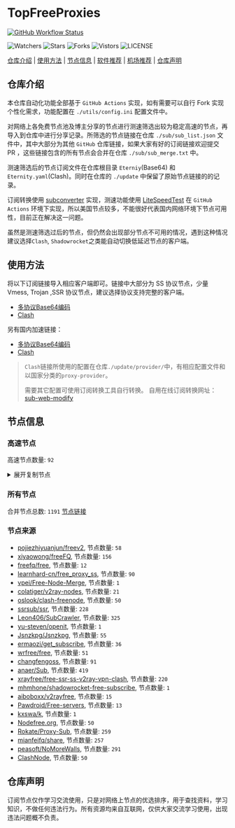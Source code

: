# TopFreeProxies
[![GitHub Workflow Status](https://github.com/youkai53530100/youkai/actions/workflows/get-proxies.yml/badge.svg)](https://github.com/youkai53530100/youkai/actions/workflows/get-proxies.yml) 

![Watchers](https://img.shields.io/github/watchers/youkai53530100/youkai) ![Stars](https://img.shields.io/github/stars/youkai53530100/youkai) ![Forks](https://img.shields.io/github/forks/youkai53530100/youkai) ![Vistors](https://visitor-badge.laobi.icu/badge?page_id=youkai53530100.youkai) ![LICENSE](https://img.shields.io/badge/license-CC%20BY--SA%204.0-green.svg)

[仓库介绍](https://github.com/youkai53530100/youkai#仓库介绍) | [使用方法](https://github.com/youkai53530100/youkai#使用方法) | [节点信息](https://github.com/youkai53530100/youkai#节点信息) | [软件推荐](https://github.com/youkai53530100/youkai#客户端选择) | [机场推荐](https://github.com/youkai53530100/youkai#机场推荐) | [仓库声明](https://github.com/youkai53530100/youkai#仓库声明)

## 仓库介绍
本仓库自动化功能全部基于 `GitHub Actions` 实现，如有需要可以自行 Fork 实现个性化需求，功能配置在 `./utils/config.ini` 配置文件中。

对网络上各免费节点池及博主分享的节点进行测速筛选出较为稳定高速的节点，再导入到仓库中进行分享记录。所筛选的节点链接在仓库 `./sub/sub_list.json` 文件中，其中大部分为其他 `GitHub` 仓库链接，如果大家有好的订阅链接欢迎提交 PR ，这些链接包含的所有节点会合并在仓库 `./sub/sub_merge.txt` 中。

测速筛选后的节点订阅文件在仓库根目录 `Eterniy`(Base64) 和 `Eternity.yaml`(Clash)。同时在仓库的 `./update` 中保留了原始节点链接的的记录。

订阅转换使用 [subconverter](https://github.com/tindy2013/subconverter) 实现，测速功能使用 [LiteSpeedTest](https://github.com/xxf098/LiteSpeedTest) 在 `GitHub Actions` 环境下实现，所以美国节点较多，不能很好代表国内网络环境下节点可用性，目前正在解决这一问题。

虽然是测速筛选过后的节点，但仍然会出现部分节点不可用的情况，遇到这种情况建议选择`Clash`, `Shadowrocket`之类能自动切换低延迟节点的客户端。

## 使用方法
将以下订阅链接导入相应客户端即可。链接中大部分为 SS 协议节点，少量 Vmess, Trojan ,SSR 协议节点，建议选择协议支持完整的客户端。

- [多协议Base64编码](https://raw.githubusercontent.com/youkai53530100/youkai/master/Eternity)
- [Clash](https://raw.githubusercontent.com/youkai53530100/youkai/master/Eternity.yaml)

另有国内加速链接：

- [多协议Base64编码](https://fastly.jsdelivr.net/gh/youkai53530100/youkai@master/Eternity)
- [Clash](https://fastly.jsdelivr.net/gh/youkai53530100/youkai@master/Eternity.yaml)

>`Clash`链接所使用的配置在仓库`./update/provider/`中，有相应配置文件和以国家分类的`proxy-provider`。
>
>需要其它配置可使用订阅转换工具自行转换。
>自用在线订阅转换网址：[sub-web-modify](https://sub.v1.mk/)

## 节点信息
### 高速节点
高速节点数量: `92`
<details>
  <summary>展开复制节点</summary>

    ss://YWVzLTI1Ni1jZmI6YW1hem9uc2tyMDU@43.207.214.255:443#%F0%9F%87%AF%F0%9F%87%B5%20_JP_%E6%97%A5%E6%9C%AC%202
    ss://YWVzLTI1Ni1jZmI6YW1hem9uc2tyMDU@43.206.194.133:443#%F0%9F%87%AF%F0%9F%87%B5%20_JP_%E6%97%A5%E6%9C%AC%204
    ss://YWVzLTI1Ni1jZmI6YW1hem9uc2tyMDU@175.41.231.17:443#%F0%9F%87%AF%F0%9F%87%B5%20%E6%97%A5%E6%9C%AC01
    ss://YWVzLTI1Ni1jZmI6YW1hem9uc2tyMDU@43.207.117.53:443#%F0%9F%87%AF%F0%9F%87%B5%20_JP_%E6%97%A5%E6%9C%AC%205
    trojan://285adff2-eb0b-41f6-80d7-8a8fc65b10fc@cd529a06-85c5-4662-9157-a0ce584cd324.interface.buzz:443?allowInsecure=1&sni=apps.apple.com#%F0%9F%87%AF%F0%9F%87%B5%20_JP_%E6%97%A5%E6%9C%AC%208
    trojan://3195b7ff-6535-4ead-aaf0-428982a39b92@kr-s-3.fuckjdieng.uk:50328?allowInsecure=0&sni=kr-s-3.fuckjdieng.uk#%F0%9F%87%B0%F0%9F%87%B7%20%E9%9F%A9%E5%9B%BD%20001
    vmess://eyJ2IjoiMiIsInBzIjoi8J+Hr/Cfh7Ug5pel5pysIDAwMiIsImFkZCI6InRrLTAwMi0wMDIueGlhb3hpYW9idWppZGFvLnh5eiIsInBvcnQiOiI0NDMiLCJ0eXBlIjoibm9uZSIsImlkIjoiZGFlNzU5ZjctNGI5My0zZTQwLWJmNGQtYWRkOTg2MGZiZWE1IiwiYWlkIjoiMCIsIm5ldCI6IndzIiwicGF0aCI6Ii94aWFvZGFvP2VkPTIwNDgiLCJob3N0IjoidGstMDAyLTAwMi54aWFveGlhb2J1amlkYW8ueHl6IiwidGxzIjoidGxzIn0=
    vmess://eyJ2IjoiMiIsInBzIjoi8J+Hr/Cfh7Ug5pel5pysXzA0MDUwMjEiLCJhZGQiOiIxMzIuMjI2LjUuMTg5IiwicG9ydCI6IjI2MzY5IiwidHlwZSI6Im5vbmUiLCJpZCI6ImY1OTM0ZjZhLTZhMDctNGM3Yy1iYjBmLTNhZjMyOGVhNjg5NyIsImFpZCI6IjAiLCJuZXQiOiJ0Y3AiLCJwYXRoIjoiL3hpYW9kYW8/ZWQ9MjA0OCIsImhvc3QiOiJ0ay0wMDItMDAyLnhpYW94aWFvYnVqaWRhby54eXoiLCJ0bHMiOiIifQ==
    ssr://a3IxLnZmdW4uaWN1OjQ0MzphdXRoX2FlczEyOF9zaGExOmFlcy0yNTYtY2ZiOnBsYWluOmRubDFibTFsLz9ncm91cD1VMU5TVUhKdmRtbGtaWEkmcmVtYXJrcz1TMUpmTXk0ek9DNDVOUzR5TWpCZk1EUXdOREl3TWpOa1pXVTJMVEV6TnpWekpRJm9iZnNwYXJhbT1ZV0k1TXpFeE56UXlNaTVxWkM1b0pTVSZwcm90b3BhcmFtPU1UYzBNakk2VkZSd01GTlk
    vmess://eyJ2IjoiMiIsInBzIjoi8J+Hr/Cfh7Ug5pel5pysXzA0MDUwMDEiLCJhZGQiOiI0NS44OC40My4yMzIiLCJwb3J0IjoiNTAwMDIiLCJ0eXBlIjoibm9uZSIsImlkIjoiNDE4MDQ4YWYtYTI5My00Yjk5LTliMGMtOThjYTM1ODBkZDI0IiwiYWlkIjoiNjQiLCJuZXQiOiJ0Y3AiLCJwYXRoIjoiL3hpYW9kYW8/ZWQ9MjA0OCIsImhvc3QiOiJ0ay0wMDItMDAyLnhpYW94aWFvYnVqaWRhby54eXoiLCJ0bHMiOiIifQ==
    vmess://eyJ2IjoiMiIsInBzIjoi8J+HsPCfh7cg6Z+p5Zu9XzA0MDUwMDciLCJhZGQiOiIxNTIuNjcuMjAwLjMxIiwicG9ydCI6IjM2NjM0IiwidHlwZSI6Im5vbmUiLCJpZCI6IjUyZTljNmEzLWE0YTktNDg2Ni1lYjliLTc4ZmYxZTBhZmNmNCIsImFpZCI6IjAiLCJuZXQiOiJ0Y3AiLCJwYXRoIjoiL3hpYW9kYW8/ZWQ9MjA0OCIsImhvc3QiOiJ0ay0wMDItMDAyLnhpYW94aWFvYnVqaWRhby54eXoiLCJ0bHMiOiIifQ==
    vmess://eyJ2IjoiMiIsInBzIjoi8J+HsPCfh7cg6Z+p5Zu9XzA0MDUwMDUiLCJhZGQiOiIxNDAuMjM4LjE4LjE2MCIsInBvcnQiOiI0NDMiLCJ0eXBlIjoibm9uZSIsImlkIjoiNGI5YWNkMjQtYzBmYS00Y2JmLWFiYTgtNDM1ZGIzZjhmOTUwIiwiYWlkIjoiMCIsIm5ldCI6IndzIiwicGF0aCI6Ii8iLCJob3N0IjoiIiwidGxzIjoiIn0=
    vmess://eyJ2IjoiMiIsInBzIjoi8J+HsPCfh7cg6Z+p5Zu9XzA0MDUwMTEiLCJhZGQiOiIxNDAuMjM4LjEuMTE3IiwicG9ydCI6IjgwIiwidHlwZSI6Im5vbmUiLCJpZCI6ImM0YTY5NTJlLTEzOGEtM2ZlOS04MDNiLThmMmQyZGQwMjU0YiIsImFpZCI6IjAiLCJuZXQiOiJ3cyIsInBhdGgiOiIvNGdtcCIsImhvc3QiOiIiLCJ0bHMiOiIifQ==
    vmess://eyJ2IjoiMiIsInBzIjoi8J+HsPCfh7cg6Z+p5Zu9XzA0MDUwMTAiLCJhZGQiOiIxNTIuNjcuMjE4LjIxNiIsInBvcnQiOiIxNzk5MiIsInR5cGUiOiJub25lIiwiaWQiOiI1Mjc2ODU1Mi1jMmIyLTQ0NjAtODlmMS1lNzQwY2MxNDViOTkiLCJhaWQiOiIwIiwibmV0Ijoid3MiLCJwYXRoIjoiL3dzLXBhdGgiLCJob3N0IjoiIiwidGxzIjoiIn0=
    vmess://eyJ2IjoiMiIsInBzIjoiS1JfMTUyLjY3LjIxOC4zOF8wNDA0MjAyM2RlZTYtMTY4NHZtZXNzIiwiYWRkIjoiMTUyLjY3LjIxOC4zOCIsInBvcnQiOiI0NDMiLCJ0eXBlIjoibm9uZSIsImlkIjoiYjVlOTQ4MGEtYjdhYS00MGE0LWY5YTctNTI5OWI1ZTM2M2I0IiwiYWlkIjoiMCIsIm5ldCI6IndzIiwicGF0aCI6Ii8iLCJob3N0IjoiIiwidGxzIjoiIn0=
    trojan://99993945-3df7-4a80-91dc-e3fbff84c39b@sgp-2.fuckjdieng.uk:50162?allowInsecure=0&sni=sgp-2.fuckjdieng.uk#%F0%9F%87%B8%F0%9F%87%AC%20%E6%96%B0%E5%8A%A0%E5%9D%A1%20003%202
    trojan://db75cc15-17fc-480c-af6f-773169fc93f4@jp-tk-31.fuckjdieng.uk:50126?allowInsecure=0#JP_54.65.52.160_04042023dee6-1196trojan
    vmess://eyJ2IjoiMiIsInBzIjoi8J+HsPCfh7cg6Z+p5Zu9XzA0MDUwMDYiLCJhZGQiOiIxNDQuMjQuNzIuMTI1IiwicG9ydCI6IjM5ODY3IiwidHlwZSI6Im5vbmUiLCJpZCI6IjFjMWQ5NGRjLWU3OWItNGEyNC1kYzlmLTdhZmE5MjUzOWE4MCIsImFpZCI6IjAiLCJuZXQiOiJ0Y3AiLCJwYXRoIjoiLyIsImhvc3QiOiIiLCJ0bHMiOiIifQ==
    vmess://eyJ2IjoiMiIsInBzIjoi8J+Hr/Cfh7UgX1VTX+e+juWbvS0+8J+Hr/Cfh7VfSlBf5pel5pysIiwiYWRkIjoiZGowMi55dW1pbGkuY2YiLCJwb3J0IjoiMjA5NiIsInR5cGUiOiJub25lIiwiaWQiOiJjNWNkNDY3My03OGRlLTQzY2QtYjQ2MS1kZDI0NWM1MWY3YjEiLCJhaWQiOiIwIiwibmV0Ijoid3MiLCJwYXRoIjoiL2FhYWEiLCJob3N0IjoiZGowMi55dW1pbGkuY2YiLCJ0bHMiOiJ0bHMifQ==
    vmess://eyJ2IjoiMiIsInBzIjoi8J+HuPCfh6wg5paw5Yqg5Z2hXzA0MDUxMDQiLCJhZGQiOiIxNzIuMTA0LjE3MS42NCIsInBvcnQiOiI4MCIsInR5cGUiOiJub25lIiwiaWQiOiI1YmI2YjVjMy00MGRkLTRhMWYtOWY0My04MDIzMjBjYzViNTYiLCJhaWQiOiIwIiwibmV0Ijoid3MiLCJwYXRoIjoiL3Byb2plY3Q0Z3l1bmEucHciLCJob3N0IjoiMTcyLjEwNC4xNzEuNjQiLCJ0bHMiOiIifQ==
    vmess://eyJ2IjoiMiIsInBzIjoi8J+Hr/Cfh7Ug5pel5pysXzA0MDUwMTIiLCJhZGQiOiIxMzguMi4xNC4yMjAiLCJwb3J0IjoiMzM0MjEiLCJ0eXBlIjoibm9uZSIsImlkIjoiOTRlNTZmZjktY2NmMS00MTRlLWExMTQtNDZlMGE3OWY2NjE0IiwiYWlkIjoiMCIsIm5ldCI6InRjcCIsInBhdGgiOiIvcHJvamVjdDRneXVuYS5wdyIsImhvc3QiOiIxNzIuMTA0LjE3MS42NCIsInRscyI6IiJ9
    ss://YWVzLTI1Ni1jZmI6YW1hem9uc2tyMDU@54.255.85.173:443#%F0%9F%87%B8%F0%9F%87%AC%20%E6%96%B0%E5%8A%A0%E5%9D%A106
    ss://YWVzLTI1Ni1jZmI6YW1hem9uc2tyMDU@13.215.159.170:443#%F0%9F%87%B8%F0%9F%87%AC%20_SG_%E6%96%B0%E5%8A%A0%E5%9D%A1%0D_4%0D
    ss://YWVzLTI1Ni1jZmI6YW1hem9uc2tyMDU@13.215.177.64:443#%F0%9F%87%B8%F0%9F%87%AC%20_SG_%E6%96%B0%E5%8A%A0%E5%9D%A1%206
    ss://YWVzLTI1Ni1jZmI6YW1hem9uc2tyMDU@13.250.8.241:443#%F0%9F%87%B8%F0%9F%87%AC%20%E6%96%B0%E5%8A%A0%E5%9D%A1%20006
    vmess://eyJ2IjoiMiIsInBzIjoi8J+HuPCfh6wg5paw5Yqg5Z2hIDAwNCIsImFkZCI6Im4xNjc5NDA3MDA1LmVkcG12Z2EuY24iLCJwb3J0IjoiNDQzIiwidHlwZSI6Im5vbmUiLCJpZCI6IjMxZjAwNWUwLTc5ZjctNDhmMi04MmYxLWU0MTg2NTBjZWY3NSIsImFpZCI6IjAiLCJuZXQiOiJ3cyIsInBhdGgiOiIvIiwiaG9zdCI6Im4xNjc5NDA3MDA1LmVkcG12Z2EuY24iLCJ0bHMiOiJ0bHMifQ==
    ss://YWVzLTI1Ni1jZmI6YW1hem9uc2tyMDU@18.143.156.242:443#%F0%9F%87%B8%F0%9F%87%AC%20%E6%96%B0%E5%8A%A0%E5%9D%A105
    vmess://eyJ2IjoiMiIsInBzIjoi8J+HuPCfh6wg5paw5Yqg5Z2hIDAwNSIsImFkZCI6Im4xNjc0ODYyOTQzLnlkbmhoZ2cuY24iLCJwb3J0IjoiNDQzIiwidHlwZSI6Im5vbmUiLCJpZCI6IjRhZTYyNjA5LThmMjEtNGU1MC1hMmY3LTM3ZGU5NjRhMjQ1OSIsImFpZCI6IjAiLCJuZXQiOiJ3cyIsInBhdGgiOiIvIiwiaG9zdCI6Im4xNjc0ODYyOTQzLnlkbmhoZ2cuY24iLCJ0bHMiOiJ0bHMifQ==
    vmess://eyJ2IjoiMiIsInBzIjoi8J+HuPCfh6wg5paw5Yqg5Z2hIDAwMiIsImFkZCI6Im4xNjc0ODYyOTQ2LnpoaWRlbXkuY24iLCJwb3J0IjoiNDQzIiwidHlwZSI6Im5vbmUiLCJpZCI6ImJhZGViNzc0LWRlMzYtNGQyNC1iMzlmLWUwOWU0MWUxYTIzYSIsImFpZCI6IjAiLCJuZXQiOiJ3cyIsInBhdGgiOiIvIiwiaG9zdCI6Im4xNjc0ODYyOTQ2LnpoaWRlbXkuY24iLCJ0bHMiOiJ0bHMifQ==
    vmess://eyJ2IjoiMiIsInBzIjoi8J+HuPCfh6wgX1NHX+aWsOWKoOWdoSA0IiwiYWRkIjoibjE2NzQ4NjI5NjMuZWF1cmxtai5jbiIsInBvcnQiOiI0NDMiLCJ0eXBlIjoibm9uZSIsImlkIjoiMGM0ZGVmOGQtMmMzMi00Y2EyLWIyMDMtNzBjNjc0YWMxOTNkIiwiYWlkIjoiMCIsIm5ldCI6IndzIiwicGF0aCI6Ii8iLCJob3N0IjoibjE2NzQ4NjI5NjMuZWF1cmxtai5jbiIsInRscyI6InRscyJ9
    vmess://eyJ2IjoiMiIsInBzIjoi8J+HuPCfh6wg5paw5Yqg5Z2hIDAwMyIsImFkZCI6Im4xNjc0ODYyOTU1Lmpmemxhc2kuY24iLCJwb3J0IjoiNDQzIiwidHlwZSI6Im5vbmUiLCJpZCI6IjAyMmM0MmJhLWM2NjItNDliZC1iZDhjLWY4NDI4ZTZhYTkxYyIsImFpZCI6IjAiLCJuZXQiOiJ3cyIsInBhdGgiOiIvIiwiaG9zdCI6Im4xNjc0ODYyOTU1Lmpmemxhc2kuY24iLCJ0bHMiOiJ0bHMifQ==
    vmess://eyJ2IjoiMiIsInBzIjoi8J+Hr/Cfh7Ug5pel5pysXzA0MDUwMTEiLCJhZGQiOiIxNDAuODMuNjMuMzgiLCJwb3J0IjoiMjQ0NDUiLCJ0eXBlIjoibm9uZSIsImlkIjoiOTRjNWVmMzctNGQ4Mi00OWY5LWM2MjQtZjAxMjU5Mzc0YTE3IiwiYWlkIjoiNjQiLCJuZXQiOiJ0Y3AiLCJwYXRoIjoiLyIsImhvc3QiOiJuMTY3NDg2Mjk1NS5qZnpsYXNpLmNuIiwidGxzIjoiIn0=
    ss://YWVzLTI1Ni1jZmI6ZUlXMERuazY5NDU0ZTZuU3d1c3B2OURtUzIwMXRRMEQ@139.162.5.19:8099#SG_133
    vmess://eyJ2IjoiMiIsInBzIjoi8J+HuPCfh6wg5paw5Yqg5Z2hXzA0MDUwMzEiLCJhZGQiOiIxOC4xNDMuMTIzLjM1IiwicG9ydCI6IjgwIiwidHlwZSI6Im5vbmUiLCJpZCI6IjY4ZGY0ODM4LTQ2ZDAtNGI1Yi1jM2YwLWE0MGVjNzA2MzI0NSIsImFpZCI6IjAiLCJuZXQiOiJ3cyIsInBhdGgiOiIvIiwiaG9zdCI6IiIsInRscyI6IiJ9
    vmess://eyJ2IjoiMiIsInBzIjoi8J+HsPCfh7cg6Z+p5Zu9IDAwNiIsImFkZCI6InN1cm9uZ3dlaS5ldS5vcmciLCJwb3J0IjoiNDQzIiwidHlwZSI6Im5vbmUiLCJpZCI6IjYwOTNlZWZiLTdhYjYtNDFkZi1hYmEwLWQ1ZmE1ODE0N2UxMCIsImFpZCI6IjAiLCJuZXQiOiJ3cyIsInBhdGgiOiIvcmVmZnM3eTI2ZzB1YSIsImhvc3QiOiJzdXJvbmd3ZWkuZXUub3JnIiwidGxzIjoidGxzIn0=
    vmess://eyJ2IjoiMiIsInBzIjoi8J+HsPCfh7cgX1VTX+e+juWbvS0+8J+HsPCfh7dfS1Jf6Z+p5Zu9IiwiYWRkIjoiaGcwMi53cnVveC5jZiIsInBvcnQiOiIyMDk2IiwidHlwZSI6Im5vbmUiLCJpZCI6IjY5ZTkyMTY2LWYyZTctNDA5My1hOThiLTUxMTM3MTFmYjBlNyIsImFpZCI6IjAiLCJuZXQiOiJ3cyIsInBhdGgiOiIvYXNkZmFzIiwiaG9zdCI6ImhnMDIud3J1b3guY2YiLCJ0bHMiOiJ0bHMifQ==
    trojan://4e9a8a73-a97b-4e19-8240-0115109418c8@jp-tk-32.fuckjdieng.uk:50152?allowInsecure=0#Relay_-%F0%9F%87%AF%F0%9F%87%B5JP_269%20%7C39.81Mb
    vmess://eyJ2IjoiMiIsInBzIjoi8J+HqPCfh7Mg5Y+w5rm+XzA0MDU1NTEiLCJhZGQiOiIxNjUuMTU0LjI0Ni4xMDMiLCJwb3J0IjoiODAiLCJ0eXBlIjoibm9uZSIsImlkIjoiMTIzZWViZDQtM2QxMS0zNzZiLWJlMTUtYzJlYTNiZTA2NmU0IiwiYWlkIjoiMiIsIm5ldCI6IndzIiwicGF0aCI6Ii9hZG9iZSIsImhvc3QiOiIiLCJ0bHMiOiIifQ==
    ss://Y2hhY2hhMjAtaWV0Zi1wb2x5MTMwNTpYczlPUlQ0ajY1YjhIcmVacmcwcA@185.160.26.91:1663#JP_67
    vmess://eyJ2IjoiMiIsInBzIjoi8J+HrfCfh7Ag6aaZ5rivIDAwMSIsImFkZCI6IjQzLjE1NC4yNTAuMTU5IiwicG9ydCI6IjIzNDkzIiwidHlwZSI6Im5vbmUiLCJpZCI6IjlkYzE4ODQzLTQ3YzctNGVhMi1hOGI5LTA2MjVhOTU5NWVmYSIsImFpZCI6IjY0IiwibmV0Ijoid3MiLCJwYXRoIjoiL2hrMTQvZ2V0RGF0YSIsImhvc3QiOiJoazE0LmxpbmtlZGVuLmNvIiwidGxzIjoidGxzIn0=
    vmess://eyJ2IjoiMiIsInBzIjoi8J+HuPCfh6wgZ2l0aHViLmNvbS9mcmVlZnEgLSDmlrDliqDlnaFPVkggOCIsImFkZCI6IjEzOS45OS45MS45NSIsInBvcnQiOiI0NDMiLCJ0eXBlIjoibm9uZSIsImlkIjoiYzAxNTY0NTEtNGVmYi00NWUyLTg0ZmMtOGQzMTVjNDY1MGRiIiwiYWlkIjoiMzIiLCJuZXQiOiJ0Y3AiLCJwYXRoIjoiL2hrMTQvZ2V0RGF0YSIsImhvc3QiOiJoazE0LmxpbmtlZGVuLmNvIiwidGxzIjoiIn0=
    ss://YWVzLTI1Ni1jZmI6ZUlXMERuazY5NDU0ZTZuU3d1c3B2OURtUzIwMXRRMEQ@139.162.41.174:8099#SG_127
    vmess://eyJ2IjoiMiIsInBzIjoi8J+Hr/Cfh7UgX0pQX+aXpeacrCAzIiwiYWRkIjoiMTMxLjE4Ni40MS4xOTIiLCJwb3J0IjoiMjYyOTciLCJ0eXBlIjoibm9uZSIsImlkIjoiYjBlZDZlYjctZGMzMC00ODk3LWRmNTAtYzJjMWQ0ZWU2ZTkxIiwiYWlkIjoiMCIsIm5ldCI6InRjcCIsInBhdGgiOiIvaGsxNC9nZXREYXRhIiwiaG9zdCI6ImhrMTQubGlua2VkZW4uY28iLCJ0bHMiOiIifQ==
    vmess://eyJ2IjoiMiIsInBzIjoi8J+HuPCfh6wgX1NHX+aWsOWKoOWdoSAyIiwiYWRkIjoiMjcuMTI0LjQwLjgzIiwicG9ydCI6IjUwMDAyIiwidHlwZSI6Im5vbmUiLCJpZCI6IjQxODA0OGFmLWEyOTMtNGI5OS05YjBjLTk4Y2EzNTgwZGQyNCIsImFpZCI6IjY0IiwibmV0IjoidGNwIiwicGF0aCI6Ii9oazE0L2dldERhdGEiLCJob3N0IjoiaGsxNC5saW5rZWRlbi5jbyIsInRscyI6IiJ9
    vmess://eyJ2IjoiMiIsInBzIjoi8J+HuvCfh7gg576O5Zu9XzA0MDUwNDciLCJhZGQiOiIxOTguMi4yMDEuMTEiLCJwb3J0IjoiNTAwNDIiLCJ0eXBlIjoibm9uZSIsImlkIjoiNDE4MDQ4YWYtYTI5My00Yjk5LTliMGMtOThjYTM1ODBkZDI0IiwiYWlkIjoiNjQiLCJuZXQiOiJ0Y3AiLCJwYXRoIjoiL2hrMTQvZ2V0RGF0YSIsImhvc3QiOiJoazE0LmxpbmtlZGVuLmNvIiwidGxzIjoiIn0=
    vmess://eyJ2IjoiMiIsInBzIjoi8J+HuvCfh7gg576O5Zu9XzA0MDUwNDEiLCJhZGQiOiIxOTguMi4yMDMuMTEzIiwicG9ydCI6IjQ2NjEyIiwidHlwZSI6Im5vbmUiLCJpZCI6IjQxODA0OGFmLWEyOTMtNGI5OS05YjBjLTk4Y2EzNTgwZGQyNCIsImFpZCI6IjY0IiwibmV0IjoidGNwIiwicGF0aCI6Ii9oazE0L2dldERhdGEiLCJob3N0IjoiaGsxNC5saW5rZWRlbi5jbyIsInRscyI6IiJ9
    vmess://eyJ2IjoiMiIsInBzIjoi8J+HuvCfh7gg576O5Zu9XzA0MDUwNDMiLCJhZGQiOiIxOTIuNzQuMjI5LjIxNSIsInBvcnQiOiI1MTU5MiIsInR5cGUiOiJub25lIiwiaWQiOiI0MTgwNDhhZi1hMjkzLTRiOTktOWIwYy05OGNhMzU4MGRkMjQiLCJhaWQiOiI2NCIsIm5ldCI6InRjcCIsInBhdGgiOiIvaGsxNC9nZXREYXRhIiwiaG9zdCI6ImhrMTQubGlua2VkZW4uY28iLCJ0bHMiOiIifQ==
    vmess://eyJ2IjoiMiIsInBzIjoi8J+HuvCfh7gg576O5Zu9XzA0MDU5NzgiLCJhZGQiOiJkLnBneXBneWttb2xqa2xqLnh5eiIsInBvcnQiOiI0NDMiLCJ0eXBlIjoibm9uZSIsImlkIjoiZmE0Y2I1MjktM2FjOS00MjY4LWJiMDQtZWQ0MjUzODEzNTA4IiwiYWlkIjoiMCIsIm5ldCI6IndzIiwicGF0aCI6Ii9tUjE3b0JLelo3IiwiaG9zdCI6ImQucGd5cGd5a21vbGprbGoueHl6IiwidGxzIjoidGxzIn0=
    vmess://eyJ2IjoiMiIsInBzIjoi8J+HuvCfh7gg576O5Zu9XzA0MDUwMzQiLCJhZGQiOiIxOTIuNzQuMjMxLjExOCIsInBvcnQiOiI1MDAwNCIsInR5cGUiOiJub25lIiwiaWQiOiI0MTgwNDhhZi1hMjkzLTRiOTktOWIwYy05OGNhMzU4MGRkMjQiLCJhaWQiOiI2NCIsIm5ldCI6InRjcCIsInBhdGgiOiIvbVIxN29CS3paNyIsImhvc3QiOiJkLnBneXBneWttb2xqa2xqLnh5eiIsInRscyI6IiJ9
    vmess://eyJ2IjoiMiIsInBzIjoi8J+HuvCfh7gg576O5Zu9XzA0MDUzNzkiLCJhZGQiOiI0NS44Ni42NS4yMjUiLCJwb3J0IjoiNDQzIiwidHlwZSI6Im5vbmUiLCJpZCI6IjViOTdjMzNmLTA4OGEtNDliZC1jMDFkLTRmYzllYzBmMzUyNSIsImFpZCI6IjAiLCJuZXQiOiJ3cyIsInBhdGgiOiIvcmF5IiwiaG9zdCI6IiIsInRscyI6IiJ9
    vmess://eyJ2IjoiMiIsInBzIjoi8J+HuvCfh7gg576O5Zu9XzA0MDUwMzkiLCJhZGQiOiIxNDIuNC4xMjYuNzEiLCJwb3J0IjoiMzEwMDIiLCJ0eXBlIjoibm9uZSIsImlkIjoiNDE4MDQ4YWYtYTI5My00Yjk5LTliMGMtOThjYTM1ODBkZDI0IiwiYWlkIjoiNjQiLCJuZXQiOiJ0Y3AiLCJwYXRoIjoiL3JheSIsImhvc3QiOiIiLCJ0bHMiOiIifQ==
    vmess://eyJ2IjoiMiIsInBzIjoi8J+HqPCfh6Yg5Yqg5ou/5aSnIDAxNCIsImFkZCI6ImQucGd5cGd5a21vbGprbGoueHl6IiwicG9ydCI6IjQ0MyIsInR5cGUiOiJub25lIiwiaWQiOiJmYTRjYjUyOS0zYWM5LTQyNjgtYmIwNC1lZDQyNTM4MTM1MDgiLCJhaWQiOiIwIiwibmV0Ijoid3MiLCJwYXRoIjoiL21SMTdvQkt6WjciLCJob3N0IjoiZC5wZ3lwZ3lrbW9samtsai54eXoiLCJ0bHMiOiJ0bHMifQ==
    vmess://eyJ2IjoiMiIsInBzIjoi8J+HuvCfh7gg576O5Zu944CQ5LuY6LS55o6o6I2Q77yaaHR0cHMvL3R0LnZnL3ZpcOOAkTU3MSIsImFkZCI6ImlyYW5jZWxsbC5hcHBzYW5kaGFjazIudGVjaCIsInBvcnQiOiI0NDMiLCJ0eXBlIjoibm9uZSIsImlkIjoiODIzYzMxZGEtNzAxZi00ODNkLWIzNmUtODk2ZTVjZjA5ODdhIiwiYWlkIjoiMCIsIm5ldCI6IndzIiwicGF0aCI6Ii9kcDIuc2Nwcm94eS50b3Avc2hpcmtlciIsImhvc3QiOiJpcmFuY2VsbGwuYXBwc2FuZGhhY2syLnRlY2giLCJ0bHMiOiJ0bHMifQ==
    vmess://eyJ2IjoiMiIsInBzIjoiVVNfU1NSU1VCXzQwIiwiYWRkIjoiMTk4LjIuMjA4LjgyIiwicG9ydCI6IjUwMDAyIiwidHlwZSI6Im5vbmUiLCJpZCI6IjQxODA0OGFmLWEyOTMtNGI5OS05YjBjLTk4Y2EzNTgwZGQyNCIsImFpZCI6IjY0IiwibmV0IjoidGNwIiwicGF0aCI6Ii9kcDIuc2Nwcm94eS50b3Avc2hpcmtlciIsImhvc3QiOiJpcmFuY2VsbGwuYXBwc2FuZGhhY2syLnRlY2giLCJ0bHMiOiIifQ==
    vmess://eyJ2IjoiMiIsInBzIjoi8J+HuvCfh7gg576O5Zu9XzA0MDUwNDgiLCJhZGQiOiIxNDIuNC4xMTMuMTIyIiwicG9ydCI6IjU5MDIyIiwidHlwZSI6Im5vbmUiLCJpZCI6IjQxODA0OGFmLWEyOTMtNGI5OS05YjBjLTk4Y2EzNTgwZGQyNCIsImFpZCI6IjY0IiwibmV0IjoidGNwIiwicGF0aCI6Ii9kcDIuc2Nwcm94eS50b3Avc2hpcmtlciIsImhvc3QiOiJpcmFuY2VsbGwuYXBwc2FuZGhhY2syLnRlY2giLCJ0bHMiOiIifQ==
    vmess://eyJ2IjoiMiIsInBzIjoi8J+HuvCfh7gg576O5Zu9XzA0MDUwNDQiLCJhZGQiOiIzOC41NC4yNDcuMTE5IiwicG9ydCI6IjU0NDA1IiwidHlwZSI6Im5vbmUiLCJpZCI6IjQxODA0OGFmLWEyOTMtNGI5OS05YjBjLTk4Y2EzNTgwZGQyNCIsImFpZCI6IjY0IiwibmV0IjoidGNwIiwicGF0aCI6Ii9kcDIuc2Nwcm94eS50b3Avc2hpcmtlciIsImhvc3QiOiJpcmFuY2VsbGwuYXBwc2FuZGhhY2syLnRlY2giLCJ0bHMiOiIifQ==
    vmess://eyJ2IjoiMiIsInBzIjoi8J+HuvCfh7gg576O5Zu9XzA0MDUwNzIiLCJhZGQiOiI0NS41OC4xODAuMTQzIiwicG9ydCI6IjU1MjExIiwidHlwZSI6Im5vbmUiLCJpZCI6IjQxODA0OGFmLWEyOTMtNGI5OS05YjBjLTk4Y2EzNTgwZGQyNCIsImFpZCI6IjY0IiwibmV0IjoidGNwIiwicGF0aCI6Ii9kcDIuc2Nwcm94eS50b3Avc2hpcmtlciIsImhvc3QiOiJpcmFuY2VsbGwuYXBwc2FuZGhhY2syLnRlY2giLCJ0bHMiOiIifQ==
    vmess://eyJ2IjoiMiIsInBzIjoi8J+HuvCfh7gg576O5Zu9XzA0MDUwNDAiLCJhZGQiOiIzOC40MC4xNTguMjQyIiwicG9ydCI6IjQ1MDAyIiwidHlwZSI6Im5vbmUiLCJpZCI6IjQxODA0OGFmLWEyOTMtNGI5OS05YjBjLTk4Y2EzNTgwZGQyNCIsImFpZCI6IjY0IiwibmV0IjoidGNwIiwicGF0aCI6Ii9kcDIuc2Nwcm94eS50b3Avc2hpcmtlciIsImhvc3QiOiJpcmFuY2VsbGwuYXBwc2FuZGhhY2syLnRlY2giLCJ0bHMiOiIifQ==
    vmess://eyJ2IjoiMiIsInBzIjoi8J+HuvCfh7gg576O5Zu9IDA2NCIsImFkZCI6InZ1czUuMGJhZC5jb20iLCJwb3J0IjoiNDQzIiwidHlwZSI6Im5vbmUiLCJpZCI6IjkyNzA5NGQzLWQ2NzgtNDc2My04NTkxLWUyNDBkMGJjYWU4NyIsImFpZCI6IjAiLCJuZXQiOiJ3cyIsInBhdGgiOiIvY2hhdCIsImhvc3QiOiJ2dXM1LjBiYWQuY29tIiwidGxzIjoidGxzIn0=
    vmess://eyJ2IjoiMiIsInBzIjoi8J+HuvCfh7gg576O5Zu9XzA0MDUwNTIiLCJhZGQiOiIxMDcuMTQ4LjE5NC4yNTMiLCJwb3J0IjoiNTQ5MDQiLCJ0eXBlIjoibm9uZSIsImlkIjoiNDE4MDQ4YWYtYTI5My00Yjk5LTliMGMtOThjYTM1ODBkZDI0IiwiYWlkIjoiNjQiLCJuZXQiOiJ0Y3AiLCJwYXRoIjoiL2NoYXQiLCJob3N0IjoidnVzNS4wYmFkLmNvbSIsInRscyI6IiJ9
    trojan://cd27884b-c5af-34ec-b75f-8248077818fe@2.hg.kr.cat77.cloud:8443?allowInsecure=0#Relay_-%F0%9F%87%BA%F0%9F%87%B8US_247%20%7C23.61Mb
    vmess://eyJ2IjoiMiIsInBzIjoi8J+HuvCfh7gg576O5Zu9XzA0MDUwNDUiLCJhZGQiOiIzOC40OC4xODUuMTAzIiwicG9ydCI6IjQ3MjcyIiwidHlwZSI6Im5vbmUiLCJpZCI6IjQxODA0OGFmLWEyOTMtNGI5OS05YjBjLTk4Y2EzNTgwZGQyNCIsImFpZCI6IjY0IiwibmV0IjoidGNwIiwicGF0aCI6Ii8iLCJob3N0IjoiIiwidGxzIjoiIn0=
    vmess://eyJ2IjoiMiIsInBzIjoi8J+HuvCfh7gg576O5Zu9IDAwNyIsImFkZCI6IjEzOC4yLjQ0LjIxMSIsInBvcnQiOiIyMDA4MSIsInR5cGUiOiJub25lIiwiaWQiOiI1OTNiODUyNS0wYzQ4LTRiMGYtZDlhZi0yZDczYTkxNDg5NzMiLCJhaWQiOiI2NCIsIm5ldCI6InRjcCIsInBhdGgiOiIvIiwiaG9zdCI6IiIsInRscyI6IiJ9
    vmess://eyJ2IjoiMiIsInBzIjoi8J+HuvCfh7gg576O5Zu9XzA0MDUwMzUiLCJhZGQiOiIzOC40MC4xNTguMjQxIiwicG9ydCI6IjQ1MDAyIiwidHlwZSI6Im5vbmUiLCJpZCI6IjQxODA0OGFmLWEyOTMtNGI5OS05YjBjLTk4Y2EzNTgwZGQyNCIsImFpZCI6IjY0IiwibmV0IjoidGNwIiwicGF0aCI6Ii8iLCJob3N0IjoiIiwidGxzIjoiIn0=
    vmess://eyJ2IjoiMiIsInBzIjoi8J+HuvCfh7gg576O5Zu9XzA0MDUxMTEiLCJhZGQiOiI2NC4zMi4yMS4yNDEiLCJwb3J0IjoiNDQzMTMiLCJ0eXBlIjoibm9uZSIsImlkIjoiNTdmOTNlOTItZWJiOS00ZjE2LTliZGMtODIyNWQyMDEwOTk1IiwiYWlkIjoiNjQiLCJuZXQiOiJ0Y3AiLCJwYXRoIjoiLyIsImhvc3QiOiIiLCJ0bHMiOiIifQ==
    trojan://e05c749b-7c6b-41b8-9c71-9dcf685edf4a@jgwhdlb1.gaox.ml:443?allowInsecure=0#Relay_-%F0%9F%87%BA%F0%9F%87%B8US_904%20%7C76.24Mb
    vmess://eyJ2IjoiMiIsInBzIjoi8J+HuvCfh7gg576O5Zu9IDA3MSIsImFkZCI6Im4xNjc0ODYyOTMwLmVhdXJsbWouY24iLCJwb3J0IjoiNDQzIiwidHlwZSI6Im5vbmUiLCJpZCI6IjFmMWIxNjcyLTZjYTktNGI0Yy1iYzE1LWU2MDFhMWRlNjE5OSIsImFpZCI6IjAiLCJuZXQiOiJ3cyIsInBhdGgiOiIvIiwiaG9zdCI6Im4xNjc0ODYyOTMwLmVhdXJsbWouY24iLCJ0bHMiOiJ0bHMifQ==
    vmess://eyJ2IjoiMiIsInBzIjoi8J+Hs/Cfh7Eg6I235YWwXzA0MDUxNjIiLCJhZGQiOiIxODguMTE0Ljk2LjQ2IiwicG9ydCI6IjQ0MyIsInR5cGUiOiJub25lIiwiaWQiOiI5YTE4Y2JiMS04MWQyLTQ3MjAtOWYwOS00NmVhMjc2YjZkZGIiLCJhaWQiOiIwIiwibmV0Ijoid3MiLCJwYXRoIjoiL2h1aHVibG9nIiwiaG9zdCI6InpodXlvbmcuaHVjbG91ZC1kbnMueHl6IiwidGxzIjoidGxzIn0=
    vmess://eyJ2IjoiMiIsInBzIjoi5pyq55+lXzA0MDUyMTMwIiwiYWRkIjoiMTYyLjE1OS4xMjkuNTEiLCJwb3J0IjoiNDQzIiwidHlwZSI6Im5vbmUiLCJpZCI6ImY5ZTc4MzNjLTQ4ODktNDI3Yy1iYjEwLWRmZjYzZDEwMzk0NSIsImFpZCI6IjAiLCJuZXQiOiJ3cyIsInBhdGgiOiIvIiwiaG9zdCI6ImZyLmJpbmdoZS5kZXNpZ24iLCJ0bHMiOiJ0bHMifQ==
    vmess://eyJ2IjoiMiIsInBzIjoi5Lyv5Yip5YW544CQ5LuY6LS55o6o6I2Q77yaaHR0cHMvL3R0LnZnL3ZpcOOAkTI5NCIsImFkZCI6IjIwMy4zMC4xOTAuMSIsInBvcnQiOiI0NDMiLCJ0eXBlIjoibm9uZSIsImlkIjoiNDBkNDk2YTYtY2VlYi00MDk2LWJhZWItNGNjNTJiMjA1NjIxIiwiYWlkIjoiMCIsIm5ldCI6IndzIiwicGF0aCI6Ii9FQ1RDSjBERiIsImhvc3QiOiIxNTQudjJyYXkzLnh5eiIsInRscyI6InRscyJ9
    vmess://eyJ2IjoiMiIsInBzIjoiQFNTUlNVQi1WMDUt5LuY6LS55o6o6I2Qc3VvLnl0L3NzcnN1YiIsImFkZCI6ImNmLWx0LnNoYXJlY2VudHJlLm9ubGluZSIsInBvcnQiOiI4MCIsInR5cGUiOiJub25lIiwiaWQiOiI4MjNjMzFkYS03MDFmLTQ4M2QtYjM2ZS04OTZlNWNmMDk4N2EiLCJhaWQiOiIwIiwibmV0Ijoid3MiLCJwYXRoIjoiL3NoaXJrZXIiLCJob3N0IjoiZGUxLnNoYXJlY2VudHJlcHJvLm9yZyIsInRscyI6IiJ9
    trojan://3a2c0c6c-9ee5-c05f-c951-fcd73831983e@kr05.wangxd.life:3052?allowInsecure=0#%E8%BF%99%E4%BA%9B%E8%8A%82%E7%82%B9%E5%8F%AA%E8%83%BD%E5%A4%87%E7%94%A8%E6%88%96%E8%80%85%E9%98%B2%E6%AD%A2%E5%A4%B1%E8%81%94%EF%BC%8C%E8%99%BD%E7%84%B6%E8%B4%A8%E9%87%8F%E5%B9%B6%E4%B8%8D%E6%98%AF%E5%BE%88%E5%A5%BD%EF%BC%8C%E4%B9%9F%E8%AF%B7%E4%BD%8E%E8%B0%83%E4%BD%BF%E7%94%A8%29%2055
    trojan://cd27884b-c5af-34ec-b75f-8248077818fe@4.dg.cat77.cloud:2255?allowInsecure=1&sni=time.ir#%40DeamNet_%F0%9F%87%A9%F0%9F%87%AAFrankfurt%20am%20Main-2703-18
    trojan://2cd902a8-9295-4f38-959c-1b1bef1a8405@cn-hk-31.fnhffffe4.cc:50230?allowInsecure=0#Relay_-%F0%9F%87%BF%F0%9F%87%A6ZA_910%20%7C%203.13Mb
    trojan://d906afe5-7c3c-4ddc-aaa4-61c154a82e5e@152.70.74.66:443?allowInsecure=1#%F0%9F%87%AE%F0%9F%87%B3%20%E5%8D%B0%E5%BA%A6%20001
    vmess://eyJ2IjoiMiIsInBzIjoi6L+Z5Lqb6IqC54K55Y+q6IO95aSH55So5oiW6ICF6Ziy5q2i5aSx6IGU77yM6Jm954S26LSo6YeP5bm25LiN5piv5b6I5aW977yM5Lmf6K+35L2O6LCD5L2/55SoKSAxMDEiLCJhZGQiOiIxNTIuNjkuMTk3LjYwIiwicG9ydCI6IjEwNjkiLCJ0eXBlIjoibm9uZSIsImlkIjoiYWM4ZTI2ZmUtODE1MC00YjYwLWFlNjQtODJmYzc3ZWJhMmNmIiwiYWlkIjoiMCIsIm5ldCI6InRjcCIsInBhdGgiOiIvIiwiaG9zdCI6IiIsInRscyI6IiJ9
    vmess://eyJ2IjoiMiIsInBzIjoi8J+Hs/Cfh7Eg6I235YWwXzA0MDUwNTUiLCJhZGQiOiJta2guaXJjZi5zcGFjZSIsInBvcnQiOiI0NDMiLCJ0eXBlIjoibm9uZSIsImlkIjoiMDQyNkFEM0UtNjdFMy00OERDLUI2Q0MtOENFMkZCRTg3NUVGIiwiYWlkIjoiMCIsIm5ldCI6IndzIiwicGF0aCI6Ii9zcGVlZHRlc3QvQW1zdGVyZGFtLmtvdGljay5zaXRlIiwiaG9zdCI6Im1raC5iYXJtYXNpNC53b3JrZXJzLmRldiIsInRscyI6InRscyJ9
    ssr://MTIwLjE5OC43MS4xODI6NTYwOmF1dGhfYWVzMTI4X21kNTpjaGFjaGEyMC1pZXRmOnBsYWluOmJXSnNZVzVyTVhCdmNuUS8_Z3JvdXA9VTFOU1VISnZkbWxrWlhJJnJlbWFya3M9OEotSHFQQ2ZoN01nUTA0Z05pRGlocElnZEdkQWJtbGpaWFp3YmpFeU13Jm9iZnNwYXJhbT1kQzV0WlM5MmNHNW9ZWFEmcHJvdG9wYXJhbT1OVEV3TWpVNmJ6QXhOVGwzZHc
    vmess://eyJ2IjoiMiIsInBzIjoi5Lyv5Yip5YW544CQ5LuY6LS55o6o6I2Q77yaaHR0cHMvL3R0LnZnL3ZpcOOAkTI5MSIsImFkZCI6IjIwMy4zMC4xODkuMSIsInBvcnQiOiI0NDMiLCJ0eXBlIjoibm9uZSIsImlkIjoiNDBkNDk2YTYtY2VlYi00MDk2LWJhZWItNGNjNTJiMjA1NjIxIiwiYWlkIjoiMCIsIm5ldCI6IndzIiwicGF0aCI6Ii9FQ1RDSjBERiIsImhvc3QiOiIxNTQudjJyYXkzLnh5eiIsInRscyI6InRscyJ9
    vmess://eyJ2IjoiMiIsInBzIjoi8J+HrvCfh7Mg5Y2w5bqmIDAwMiIsImFkZCI6ImEuc2FuZGJhZC5saXZlIiwicG9ydCI6IjIwNTMiLCJ0eXBlIjoibm9uZSIsImlkIjoiNGI3YWM1N2MtZWZiZC00YTEyLWEwNmUtYTI0NjQwZjMyMGZhIiwiYWlkIjoiMCIsIm5ldCI6IndzIiwicGF0aCI6Ii8iLCJob3N0IjoiYS5zYW5kYmFkLmxpdmUiLCJ0bHMiOiJ0bHMifQ==
    vmess://eyJ2IjoiMiIsInBzIjoi5LqM54i357+75aKZ572RIGh0dHBzLy8xODA4LmdhIOiKgueCuV8yNiIsImFkZCI6IjEzOS4xNjIuNjMuMTM5IiwicG9ydCI6IjgwIiwidHlwZSI6Im5vbmUiLCJpZCI6IjVkNjY3NjkxLWMzOTMtNGRlOS04OTYyLTliZWExOGJmY2E5ZSIsImFpZCI6IjAiLCJuZXQiOiJ3cyIsInBhdGgiOiIvaW1hZ2VzIiwiaG9zdCI6InNob3V0aW5ndG91dGlhbzMuMTAwMTAuY29tIiwidGxzIjoiIn0=
    vmess://eyJ2IjoiMiIsInBzIjoi8J+HrPCfh6cg6Iux5Zu9XzA0MDUwMDUiLCJhZGQiOiI1MS44OS4xNTYuMjA2IiwicG9ydCI6IjgwIiwidHlwZSI6Im5vbmUiLCJpZCI6IjgyM2MzMWRhLTcwMWYtNDgzZC1iMzZlLTg5NmU1Y2YwOTg3YSIsImFpZCI6IjAiLCJuZXQiOiJ3cyIsInBhdGgiOiIvc2hpcmtlciIsImhvc3QiOiIiLCJ0bHMiOiIifQ==
    vmess://eyJ2IjoiMiIsInBzIjoi8J+HqPCfh7Mg5Lit5Zu9IDAyMiIsImFkZCI6ImNkbi5pbW5pYmFiYS53aWtpIiwicG9ydCI6IjIwNTIiLCJ0eXBlIjoibm9uZSIsImlkIjoiZGNhMDM5OGQtZDZjYS00ODljLWNmOGYtYmQ0ZGUwOTkwODk1IiwiYWlkIjoiMCIsIm5ldCI6IndzIiwicGF0aCI6Ii8iLCJob3N0Ijoic3Vkb3hpbi1sYXgtMS1zdWRveGluLmltbmliYWJhLndpa2kiLCJ0bHMiOiIifQ==
    vmess://eyJ2IjoiMiIsInBzIjoi8J+HqPCfh7Mg5Lit5Zu9IDAwMyIsImFkZCI6IjE4Mi4xNi4xLjE5NCIsInBvcnQiOiI4MCIsInR5cGUiOiJub25lIiwiaWQiOiIwMGExZGExNC1kNTVmLTVmNzUtZTM0Ni03OWI5ODVlMWE3MjMiLCJhaWQiOiIwIiwibmV0Ijoid3MiLCJwYXRoIjoiL29wdC92aWRlby9pbWFnZXMiLCJob3N0IjoiMTgyLjE2LjEuMTk0IiwidGxzIjoiIn0=
    vmess://eyJ2IjoiMiIsInBzIjoi8J+HqfCfh6ogREUgMTIg4oaSIHRnQG5pY2V2cG4xMjMiLCJhZGQiOiJkb21haW5kZW1vbTR4ZS5ldS1mZmFxcnZiaml4ZHMuZG9wcmF4cm9ja3MubmV0IiwicG9ydCI6IjQ0MyIsInR5cGUiOiJub25lIiwiaWQiOiIzNDQ1YmI3YS03ZGNiLTQwOGUtYmU1MS1hODkxMmJhZDk0ZWEiLCJhaWQiOiIwIiwibmV0Ijoid3MiLCJwYXRoIjoiL3ZtZXNzIiwiaG9zdCI6ImRvbWFpbmRlbW9tNHhlLmV1LWZmYXFydmJqaXhkcy5kb3ByYXhyb2Nrcy5uZXQiLCJ0bHMiOiJ0bHMifQ==
    vmess://eyJ2IjoiMiIsInBzIjoiUk9fU1NSU1VCXzM3IiwiYWRkIjoiNDUuODUuMTE5LjgyIiwicG9ydCI6IjQ0MyIsInR5cGUiOiJub25lIiwiaWQiOiI4MjNjMzFkYS03MDFmLTQ4M2QtYjM2ZS04OTZlNWNmMDk4N2EiLCJhaWQiOiIwIiwibmV0Ijoid3MiLCJwYXRoIjoiL3VrMS5zY3Byb3h5LnRvcC9zaGlya2VyIiwiaG9zdCI6InNlY291bmRpcmFuLmFwcHNhbmRoYWNrMi50ZWNoIiwidGxzIjoidGxzIn0=
    ss://YWVzLTI1Ni1nY206ZzVNZUQ2RnQzQ1dsSklk@169.197.141.187:5003#ZZ_277
    ss://YWVzLTI1Ni1nY206UmV4bkJnVTdFVjVBRHhH@169.197.141.14:7002#ZZ_20
    ss://YWVzLTI1Ni1nY206WTZSOXBBdHZ4eHptR0M@167.88.63.79:3306#%E8%BF%99%E4%BA%9B%E8%8A%82%E7%82%B9%E5%8F%AA%E8%83%BD%E5%A4%87%E7%94%A8%E6%88%96%E8%80%85%E9%98%B2%E6%AD%A2%E5%A4%B1%E8%81%94%EF%BC%8C%E8%99%BD%E7%84%B6%E8%B4%A8%E9%87%8F%E5%B9%B6%E4%B8%8D%E6%98%AF%E5%BE%88%E5%A5%BD%EF%BC%8C%E4%B9%9F%E8%AF%B7%E4%BD%8E%E8%B0%83%E4%BD%BF%E7%94%A8%29%2080
    ss://YWVzLTI1Ni1nY206S2l4THZLendqZWtHMDBybQ@38.64.138.145:8080#%E8%BF%99%E4%BA%9B%E8%8A%82%E7%82%B9%E5%8F%AA%E8%83%BD%E5%A4%87%E7%94%A8%E6%88%96%E8%80%85%E9%98%B2%E6%AD%A2%E5%A4%B1%E8%81%94%EF%BC%8C%E8%99%BD%E7%84%B6%E8%B4%A8%E9%87%8F%E5%B9%B6%E4%B8%8D%E6%98%AF%E5%BE%88%E5%A5%BD%EF%BC%8C%E4%B9%9F%E8%AF%B7%E4%BD%8E%E8%B0%83%E4%BD%BF%E7%94%A8%29%20127
    ss://YWVzLTI1Ni1nY206Rm9PaUdsa0FBOXlQRUdQ@134.195.196.149:7307#%E8%BF%99%E4%BA%9B%E8%8A%82%E7%82%B9%E5%8F%AA%E8%83%BD%E5%A4%87%E7%94%A8%E6%88%96%E8%80%85%E9%98%B2%E6%AD%A2%E5%A4%B1%E8%81%94%EF%BC%8C%E8%99%BD%E7%84%B6%E8%B4%A8%E9%87%8F%E5%B9%B6%E4%B8%8D%E6%98%AF%E5%BE%88%E5%A5%BD%EF%BC%8C%E4%B9%9F%E8%AF%B7%E4%BD%8E%E8%B0%83%E4%BD%BF%E7%94%A8%29
    

</details>

### 所有节点
合并节点总数: `1191`
[节点链接](https://raw.githubusercontent.com/youkai53530100/youkai/master/sub/sub_merge_base64.txt)

### 节点来源
- [pojiezhiyuanjun/freev2](https://github.com/pojiezhiyuanjun/freev2), 节点数量: `58`
- [xiyaowong/freeFQ](https://github.com/xiyaowong/freeFQ), 节点数量: `156`
- [freefq/free](https://github.com/freefq/free), 节点数量: `12`
- [learnhard-cn/free_proxy_ss](https://github.com/learnhard-cn/free_proxy_ss), 节点数量: `90`
- [vpei/Free-Node-Merge](https://github.com/vpei/Free-Node-Merge), 节点数量: `1`
- [colatiger/v2ray-nodes](https://github.com/colatiger/v2ray-nodes), 节点数量: `21`
- [oslook/clash-freenode](https://github.com/oslook/clash-freenode), 节点数量: `50`
- [ssrsub/ssr](https://github.com/ssrsub/ssr), 节点数量: `228`
- [Leon406/SubCrawler](https://github.com/Leon406/SubCrawler), 节点数量: `325`
- [yu-steven/openit](https://github.com/yu-steven/openit), 节点数量: `1`
- [Jsnzkpg/Jsnzkpg](https://github.com/Jsnzkpg/Jsnzkpg), 节点数量: `55`
- [ermaozi/get_subscribe](https://github.com/ermaozi/get_subscribe), 节点数量: `36`
- [wrfree/free](https://github.com/wrfree/free), 节点数量: `51`
- [changfengoss](https://github.com/ronghuaxueleng/get_v2), 节点数量: `91`
- [anaer/Sub](https://github.com/anaer/Sub), 节点数量: `419`
- [xrayfree/free-ssr-ss-v2ray-vpn-clash](https://github.com/xrayfree/free-ssr-ss-v2ray-vpn-clash), 节点数量: `220`
- [mhmhone/shadowrocket-free-subscribe](https://github.com/mhmhone/shadowrocket-free-subscribe), 节点数量: `1`
- [aiboboxx/v2rayfree](https://github.com/aiboboxx/v2rayfree), 节点数量: `15`
- [Pawdroid/Free-servers](https://github.com/Pawdroid/Free-servers), 节点数量: `13`
- [kxswa/k](https://github.com/kxswa/k), 节点数量: `1`
- [Nodefree.org](https://github.com/Fukki-Z/nodefree), 节点数量: `50`
- [Rokate/Proxy-Sub](https://github.com/Rokate/Proxy-Sub), 节点数量: `259`
- [mianfeifq/share](https://github.com/mianfeifq/share), 节点数量: `257`
- [peasoft/NoMoreWalls](https://github.com/peasoft/NoMoreWalls), 节点数量: `291`
- [ClashNode](https://clashnode.com/f/freenode), 节点数量: `50`


## 仓库声明
订阅节点仅作学习交流使用，只是对网络上节点的优选排序，用于查找资料，学习知识，不做任何违法行为。所有资源均来自互联网，仅供大家交流学习使用，出现违法问题概不负责。


